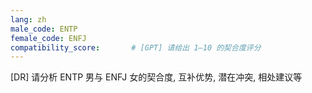 ```yaml
---
lang: zh
male_code: ENTP
female_code: ENFJ
compatibility_score:       # [GPT] 请给出 1–10 的契合度评分
---
```


[DR] 请分析 ENTP 男与 ENFJ 女的契合度, 互补优势, 潜在冲突, 相处建议等

